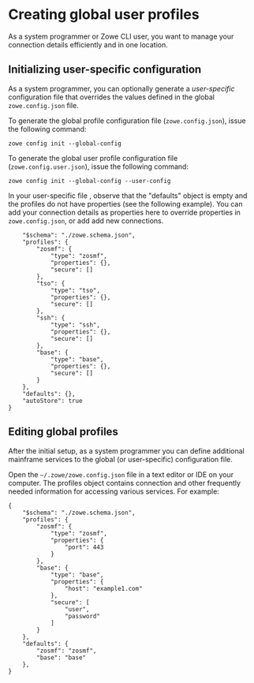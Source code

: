 # Creating global user profiles

As a system programmer or Zowe CLI user, you want to manage your connection details efficiently and in one location.

## Initializing user-specific configuration

As a system programmer, you can optionally generate a *user-specific* configuration file that overrides the values defined in the global `zowe.config.json` file.

To generate the global profile configuration file (`zowe.config.json`), issue the following command:

```
zowe config init --global-config
```

To generate the global user profile configuration file (`zowe.config.user.json`), issue the following command:

```
zowe config init --global-config --user-config
```

In your user-specific file , observe that the "defaults" object is empty and the profiles do not have properties (see the following example). You can add your connection details as properties here to override properties in `zowe.config.json`, or add add new connections.

```{
    "$schema": "./zowe.schema.json",
    "profiles": {
        "zosmf": {
            "type": "zosmf",
            "properties": {},
            "secure": []
        },
        "tso": {
            "type": "tso",
            "properties": {},
            "secure": []
        },
        "ssh": {
            "type": "ssh",
            "properties": {},
            "secure": []
        },
        "base": {
            "type": "base",
            "properties": {},
            "secure": []
        }
    },
    "defaults": {},
    "autoStore": true
}

```

## Editing global profiles

After the initial setup, as a system programmer you can define additional mainframe services to the global (or user-specific) configuration file.

Open the `~/.zowe/zowe.config.json` file in a text editor or IDE on your computer. The profiles object contains connection and other frequently needed information for accessing various services. For example:

```
{
    "$schema": "./zowe.schema.json",
    "profiles": {
        "zosmf": {
            "type": "zosmf",
            "properties": {
                "port": 443
            }
        },
        "base": {
            "type": "base",
            "properties": {
                "host": "example1.com"
            },
            "secure": [
                "user",
                "password"
            ]
        }
    },
    "defaults": {
        "zosmf": "zosmf",
        "base": "base"
    },
}
```